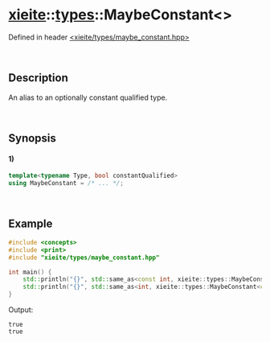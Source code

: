 # [xieite](../../xieite.md)\:\:[types](../../types.md)\:\:MaybeConstant\<\>
Defined in header [<xieite/types/maybe_constant.hpp>](../../../include/xieite/types/maybe_constant.hpp)

&nbsp;

## Description
An alias to an optionally constant qualified type.

&nbsp;

## Synopsis
#### 1)
```cpp
template<typename Type, bool constantQualified>
using MaybeConstant = /* ... */;
```

&nbsp;

## Example
```cpp
#include <concepts>
#include <print>
#include "xieite/types/maybe_constant.hpp"

int main() {
    std::println("{}", std::same_as<const int, xieite::types::MaybeConstant<int, true>>);
    std::println("{}", std::same_as<int, xieite::types::MaybeConstant<const int, false>>);
}
```
Output:
```
true
true
```
